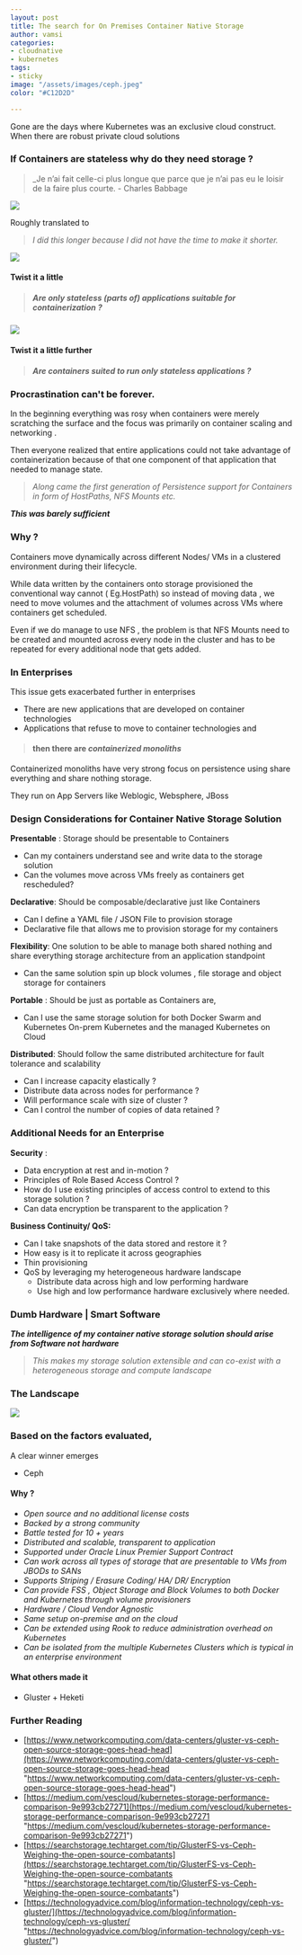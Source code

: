 ```yaml
---
layout: post
title: The search for On Premises Container Native Storage
author: vamsi
categories:
- cloudnative
- kubernetes
tags:
- sticky
image: "/assets/images/ceph.jpeg"
color: "#C12D2D"

---
```

Gone are the days where Kubernetes was an exclusive cloud construct. When there are robust private cloud solutions 

### If Containers are stateless why do they need storage ?

> _Je n’ai fait celle-ci plus longue que parce que je n’ai pas eu le loisir de la faire plus courte. - Charles Babbage

![](../assets/images/CephCharles.jpg)

Roughly translated to

> _I did this longer because I did not have the time to make it shorter._

![](../assets/images/twist.jpeg)

#### Twist it a little

> ##### _Are only stateless (parts of) applications suitable for containerization ?_

![](../assets/images/twist2.jpeg)

#### Twist it a little further

> ##### _Are containers suited to run only stateless applications ?_

### Procrastination can't be forever.

In the beginning everything was rosy when containers were merely scratching the surface and the focus was primarily on container scaling and networking .

Then everyone realized that entire applications could not take advantage of containerization because of that one component of that application that needed to manage state.

> _Along came the first generation of Persistence support for Containers in form of HostPaths, NFS Mounts etc._

**_This was barely sufficient_**

### Why ?

Containers move dynamically across different Nodes/ VMs in a clustered environment during their lifecycle. 

While data written by the containers onto storage provisioned the conventional way cannot ( Eg.HostPath) so instead of moving data , we need to move volumes and the attachment of volumes across VMs where containers get scheduled. 

Even if we do manage to use NFS , the problem is that NFS Mounts need to be created and mounted across every node in the cluster and has to be repeated for every additional node that gets added. 

### In Enterprises

This issue gets exacerbated further in enterprises

* There are new applications that are developed on container technologies
* Applications that refuse to move to container technologies and

> #### then there are **_containerized monoliths_**

Containerized monoliths have very strong focus on persistence using share everything and share nothing storage.

They run on App Servers like Weblogic, Websphere, JBoss 

### Design Considerations for Container Native Storage Solution

**Presentable** : Storage should be presentable to Containers

* Can my containers understand see and write data to the storage solution
* Can the volumes move across VMs freely as containers get rescheduled?

**Declarative**: Should be composable/declarative just like Containers

* Can I define a YAML file / JSON File to provision storage
* Declarative file that allows me to provision storage for my containers

**Flexibility**: One solution to be able to manage both shared nothing and share everything storage architecture from an application standpoint

* Can the same solution spin up block volumes , file storage and object storage for containers 

**Portable** : Should be just as portable as Containers are,

* Can I use the same storage solution for both Docker Swarm and Kubernetes
  On-prem Kubernetes and the managed Kubernetes on Cloud

**Distributed**: Should follow the same distributed architecture for fault tolerance and scalability

* Can I increase capacity elastically ?
* Distribute data across nodes for performance ?
* Will performance scale with size of cluster ?
* Can I control the number of copies of data retained ?

### Additional Needs for an Enterprise

**Security** :

* Data encryption at rest and in-motion ?
* Principles of Role Based Access Control ?
* How do I use existing principles of access control to extend to this storage solution ?
* Can data encryption be transparent to the application ?

**Business Continuity/ QoS:**

* Can I take snapshots of the data stored and restore it ?
* How easy is it to replicate it across geographies
* Thin provisioning
* QoS by leveraging my heterogeneous hardware landscape
  * Distribute data across high and low performing hardware
  * Use high and low performance hardware exclusively where needed. 

### Dumb Hardware | Smart Software

**_The intelligence of my container native storage solution should arise from Software not hardware_**

> _This makes my storage solution extensible and can co-exist with a heterogeneous storage and compute landscape_

### The Landscape

![](https://i2.wp.com/softwareengineeringdaily.com/wp-content/uploads/2018/09/image1.png)

### Based on the factors evaluated, 

A clear winner emerges 

* Ceph 

#### Why ?

* _Open source and no additional license costs_
* _Backed by a strong community_
* _Battle tested for 10 + years_
* _Distributed and scalable, transparent to application_ 
* _Supported under Oracle Linux Premier Support Contract_
* _Can work across all types of storage that are presentable to VMs from JBODs to SANs_
* _Supports Striping / Erasure Coding/ HA/ DR/ Encryption_
* _Can provide FSS , Object Storage and Block Volumes to both Docker and Kubernetes through volume provisioners_
* _Hardware / Cloud Vendor Agnostic_
* _Same setup on-premise and on the cloud_
* _Can be extended using Rook to reduce administration overhead on Kubernetes_
* _Can be isolated from the multiple Kubernetes Clusters which is typical in an enterprise environment_ 

#### What others made it

* Gluster + Heketi 

### Further Reading

* [https://www.networkcomputing.com/data-centers/gluster-vs-ceph-open-source-storage-goes-head-head](https://www.networkcomputing.com/data-centers/gluster-vs-ceph-open-source-storage-goes-head-head "https://www.networkcomputing.com/data-centers/gluster-vs-ceph-open-source-storage-goes-head-head")
* [https://medium.com/vescloud/kubernetes-storage-performance-comparison-9e993cb27271](https://medium.com/vescloud/kubernetes-storage-performance-comparison-9e993cb27271 "https://medium.com/vescloud/kubernetes-storage-performance-comparison-9e993cb27271")
* [https://searchstorage.techtarget.com/tip/GlusterFS-vs-Ceph-Weighing-the-open-source-combatants](https://searchstorage.techtarget.com/tip/GlusterFS-vs-Ceph-Weighing-the-open-source-combatants "https://searchstorage.techtarget.com/tip/GlusterFS-vs-Ceph-Weighing-the-open-source-combatants")
* [https://technologyadvice.com/blog/information-technology/ceph-vs-gluster/](https://technologyadvice.com/blog/information-technology/ceph-vs-gluster/ "https://technologyadvice.com/blog/information-technology/ceph-vs-gluster/")